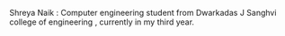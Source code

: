 

Shreya Naik : Computer engineering student from Dwarkadas J Sanghvi college of engineering , currently in my third year.
